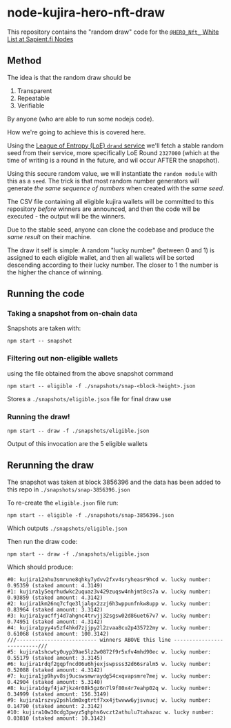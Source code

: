 # node-kujira-hero-nft-draw

This repository contains the "random draw" code for the [`@HERO_Nft_` White List at Sapient.fi Nodes](https://twitter.com/0xlaine/status/1577648400421605376) 

## Method

The idea is that the random draw should be

1. Transparent
2. Repeatable
3. Verifiable

By anyone (who are able to run some nodejs code).

How we're going to achieve this is covered here.

Using the [League of Entropy (LoE) `drand` service](https://drand.love/) we'll fetch a stable random seed from their service,
more specifically LoE Round `2327000` (which at the time of writing is a round in the future, and wil occur AFTER the snapshot).

Using this secure random value, we will instantiate the `random module` with this as a `seed`. The trick is that most
random number generators will generate _the same sequence of numbers_ when created with the _same seed_.

The CSV file containing all eligible kujira wallets will be committed to this repository _before_ winners are announced,
and then the code  will be executed - the output will be the winners.

Due to the stable seed, anyone can clone the codebase and produce the _same result_ on their machine.

The draw it self is simple: A random "lucky number" (between 0 and 1) is assigned to each eligible wallet, and then all wallets
will be sorted descending according to their lucky number. The closer to 1 the number is the higher the chance of winning.

## Running the code

### Taking a snapshot from on-chain data

Snapshots are taken with:

```shell
npm start -- snapshot
```

### Filtering out non-eligible wallets

using the file obtained from the above snapshot command 

```shell
npm start -- eligible -f ./snapshots/snap-<block-height>.json 
```

Stores a `./snapshots/eligible.json` file for final draw use

### Running the draw!

```shell
npm start -- draw -f ./snapshots/eligible.json
```

Output of this invocation are the 5 eligible wallets

## Rerunning the draw

The snapshot was taken at block 3856396 and the data has been added to this repo in `./snapshots/snap-3856396.json`

To re-create the `eligible.json` file run:

```shell
npm start -- eligible -f ./snapshots/snap-3856396.json 
```

Which outputs `./snapshots/eligible.json`

Then run the draw code:

```shell
npm start -- draw -f ./snapshots/eligible.json
```

Which should produce:

```shell
#0: kujira12nhu3smrune8qhky7ydvv2fxv4sryheasr9hcd w. lucky number: 0.95359 (staked amount: 4.3149)
#1: kujira1y5eqrhudwkc2uquaz3v429zuqsw4nhjmt8cs7a w. lucky number: 0.93859 (staked amount: 4.3142)
#2: kujira1km26nq7cfqe3ljalgx2zzj6h3wppunfnkw8upp w. lucky number: 0.83964 (staked amount: 3.3142)
#3: kujira1yucffj4d7ahgnc4trvjj32sgsw02d86uet67v7 w. lucky number: 0.74951 (staked amount: 4.3142)
#4: kujira1pyy4v5zf4hkd7zjjpy2l2zvaa8cu2p435722my w. lucky number: 0.61068 (staked amount: 100.3142)
///-------------------------- winners ABOVE this line --------------------------///
#5: kujira1shcwty0uyp39ae5lz2w0872f9r5xfv4mhd90ec w. lucky number: 0.55179 (staked amount: 3.3145)
#6: kujira1rdqf2gqpfncd06u6hjexjswpsss32d66sralm5 w. lucky number: 0.52088 (staked amount: 4.3142)
#7: kujira1jp9hyv8sj9ucswsmwraydg54cxqvapsmre7mej w. lucky number: 0.42904 (staked amount: 5.3140)
#8: kujira1dqyf4ja7jkz4r08k5gz6n7l9f80x4r7eahp02q w. lucky number: 0.34999 (staked amount: 156.3149)
#9: kujira1rszvy2pshldm0xgtrtf7xx4jtwvww6yjsvnucj w. lucky number: 0.14790 (staked amount: 2.3142)
#10: kujira10w30cdg3pwyz5ghphs6vczt2athulu7tahazuc w. lucky number: 0.03810 (staked amount: 10.3142)
```
